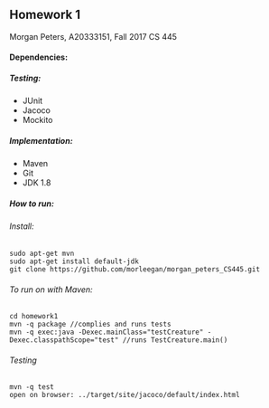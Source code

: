 ## Homework 1
Morgan Peters, A20333151, Fall 2017 CS 445 <return>

#### Dependencies: 

##### Testing: 

- JUnit 
- Jacoco
- Mockito 

##### Implementation:  

- Maven 
- Git
- JDK 1.8 

##### How to run: 

###### Install: 

    sudo apt-get mvn 
    sudo apt-get install default-jdk 
    git clone https://github.com/morleegan/morgan_peters_CS445.git
    
###### To run on with Maven: 

    cd homework1 
    mvn -q package //complies and runs tests  
    mvn -q exec:java -Dexec.mainClass="testCreature" -Dexec.classpathScope="test" //runs TestCreature.main() 
      
###### Testing 
    mvn -q test  
    open on browser: ../target/site/jacoco/default/index.html 